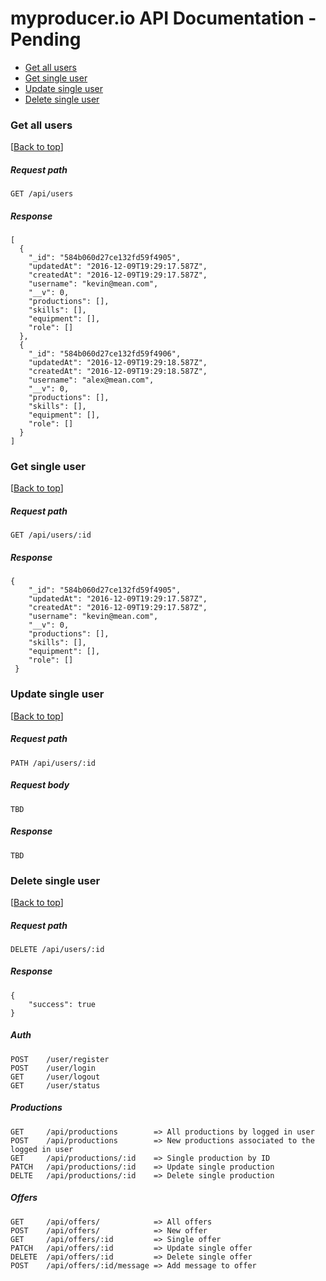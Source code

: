 # myproducer.io API Documentation - Pending

* [Get all users](#get-all-users)
* [Get single user](#get-single-user)
* [Update single user](#get-single-user)
* [Delete single user](#delete-single-user)

<span id="get-all-users"></span>
### Get all users
[[Back to top](#)]

##### Request path
```
GET /api/users
```
##### Response

```
[
  {
    "_id": "584b060d27ce132fd59f4905",
    "updatedAt": "2016-12-09T19:29:17.587Z",
    "createdAt": "2016-12-09T19:29:17.587Z",
    "username": "kevin@mean.com",
    "__v": 0,
    "productions": [],
    "skills": [],
    "equipment": [],
    "role": []
  },
  {
    "_id": "584b060d27ce132fd59f4906",
    "updatedAt": "2016-12-09T19:29:18.587Z",
    "createdAt": "2016-12-09T19:29:18.587Z",
    "username": "alex@mean.com",
    "__v": 0,
    "productions": [],
    "skills": [],
    "equipment": [],
    "role": []
  }
]
```
<span id="get-single-user"></span>
### Get single user
[[Back to top](#)]

##### Request path
```
GET /api/users/:id
```

##### Response
```
{
    "_id": "584b060d27ce132fd59f4905",
    "updatedAt": "2016-12-09T19:29:17.587Z",
    "createdAt": "2016-12-09T19:29:17.587Z",
    "username": "kevin@mean.com",
    "__v": 0,
    "productions": [],
    "skills": [],
    "equipment": [],
    "role": []
 }
```
<span id="update-single-user"></span>
### Update single user
[[Back to top](#)]

##### Request path
```
PATH /api/users/:id
```

##### Request body

```
TBD
```

##### Response
```
TBD
```
<span id="delete-single-user"></span>
### Delete single user
[[Back to top](#)]
##### Request path
```
DELETE /api/users/:id
```

##### Response
```
{
	"success": true
}
```

##### Auth
```
POST 	/user/register
POST	/user/login
GET 	/user/logout
GET 	/user/status
```

##### Productions
```
GET		/api/productions		=> All productions by logged in user
POST	/api/productions		=> New productions associated to the logged in user
GET		/api/productions/:id	=> Single production by ID
PATCH	/api/productions/:id	=> Update single production
DELTE	/api/productions/:id	=> Delete single production
```

##### Offers
```
GET		/api/offers/			=> All offers
POST	/api/offers/			=> New offer
GET		/api/offers/:id			=> Single offer
PATCH	/api/offers/:id			=> Update single offer
DELETE	/api/offers/:id			=> Delete single offer
POST	/api/offers/:id/message	=> Add message to offer
```
